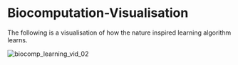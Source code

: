 # Biocomputation-Visualisation
The following is a visualisation of how the nature inspired learning algorithm learns.


![biocomp_learning_vid_02](https://user-images.githubusercontent.com/24577443/141999594-48dc70ac-84e0-44f9-abdd-45c80d668ccb.gif)


          
